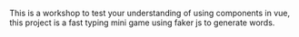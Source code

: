 This is a workshop to test your understanding of using components in vue, this project is a fast typing mini game using faker js to generate words. 
